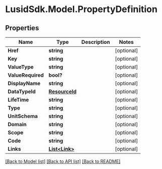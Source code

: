 # LusidSdk.Model.PropertyDefinition
## Properties

Name | Type | Description | Notes
------------ | ------------- | ------------- | -------------
**Href** | **string** |  | [optional] 
**Key** | **string** |  | [optional] 
**ValueType** | **string** |  | [optional] 
**ValueRequired** | **bool?** |  | [optional] 
**DisplayName** | **string** |  | [optional] 
**DataTypeId** | [**ResourceId**](ResourceId.md) |  | [optional] 
**LifeTime** | **string** |  | [optional] 
**Type** | **string** |  | [optional] 
**UnitSchema** | **string** |  | [optional] 
**Domain** | **string** |  | [optional] 
**Scope** | **string** |  | [optional] 
**Code** | **string** |  | [optional] 
**Links** | [**List&lt;Link&gt;**](Link.md) |  | [optional] 

[[Back to Model list]](../README.md#documentation-for-models) [[Back to API list]](../README.md#documentation-for-api-endpoints) [[Back to README]](../README.md)

